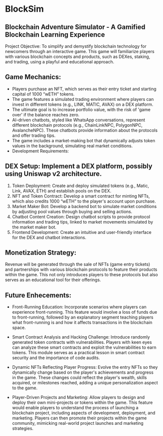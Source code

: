 # BlockSim

## Blockchain Adventure Simulator - A Gamified Blockchain Learning Experience

Project Objective: To simplify and demystify blockchain technology for newcomers through an interactive game. This game will familiarize players with various blockchain concepts and products, such as DEXes, staking, and trading, using a playful and educational approach.

## Game Mechanics:

- Players purchase an NFT, which serves as their entry ticket and starting capital of 1000 “wETH” tokens.
- The game features a simulated trading environment where players can invest in different tokens (e.g., LINK, MATIC, AVAX) on a DEX platform.
- The ultimate goal is to increase portfolio value, with the risk of 'game over' if the balance reaches zero.
- AI-driven chatbots, styled like WhatsApp conversations, represent different blockchain protocols (e.g., ChainLinkNPC, PolygonNPC, AvalancheNPC). These chatbots provide information about the protocols and offer trading tips.
- The game includes a market-making bot that dynamically adjusts token values in the background, simulating real market conditions.
- Development Requirements:

## DEX Setup: Implement a DEX platform, possibly using Uniswap v2 architecture.
1. Token Deployment: Create and deploy simulated tokens (e.g., Matic, Link, AVAX, ETH) and establish pools on the DEX.
2. NFT and Token Contract: Develop a smart contract for minting NFTs, which also credits 1000 “wETH” to the player's account upon purchase.
3. Market Maker Bot: Develop a backend bot to simulate market conditions by adjusting pool values through buying and selling actions.
4. Chatbot Content Creation: Design chatbot scripts to provide protocol information and trading tips, linked to market movements simulated by the market maker bot.
5. Frontend Development: Create an intuitive and user-friendly interface for the DEX and chatbot interactions.

## Monetization Strategy: 
Revenue will be generated through the sale of NFTs (game entry tickets) and partnerships with various blockchain protocols to feature their products within the game. This not only introduces players to these protocols but also serves as an educational tool for their offerings.

## Future Enhecements:

- Front-Running Education: Incorporate scenarios where players can experience front-running. This feature would involve a loss of funds due to front-running, followed by an explanatory segment teaching players what front-running is and how it affects transactions in the blockchain space.

- Smart Contract Analysis and Hacking Challenge: Introduce randomly generated token contracts with vulnerabilities. Players with keen eyes can analyze these smart contracts and exploit the vulnerabilities to earn tokens. This module serves as a practical lesson in smart contract security and the importance of code audits.

- Dynamic NFTs Reflecting Player Progress: Evolve the entry NFTs so they dynamically change based on the player's achievements and progress in the game. These changes could reflect the player's wealth, skills acquired, or milestones reached, adding a unique personalization aspect to the game.

- Player-Driven Projects and Marketing: Allow players to design and deploy their own mini-projects or tokens within the game. This feature would enable players to understand the process of launching a blockchain project, including aspects of development, deployment, and marketing. Players can then promote their projects within the game community, mimicking real-world project launches and marketing strategies.

